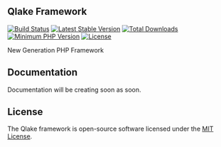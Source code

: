 ## Qlake Framework

[![Build Status](https://travis-ci.org/qlake/qlake.svg)](https://travis-ci.org/qlake/qlake)
[![Latest Stable Version](https://img.shields.io/github/release/qlake/qlake.svg)](https://github.com/latestqlake/qlake/releases)
[![Total Downloads](https://img.shields.io/packagist/dt/qlake/qlake.svg)](https://packagist.org/packages/qlake/qlake)
[![Minimum PHP Version](http://img.shields.io/badge/php-%3E%3D%205.4-8892BF.svg)](https://php.net/)
[![License](https://img.shields.io/packagist/l/qlake/qlake.svg)](https://packagist.org/packages/qlake/qlake)

New Generation PHP Framework

## Documentation
Documentation will be creating soon as soon. 

## License

The Qlake framework is open-source software licensed under the [MIT License](http://opensource.org/licenses/MIT).